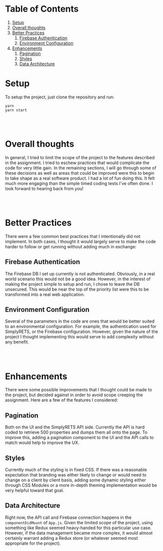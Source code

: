 # Table of Contents

1.  [Setup](#setup)
2.  [Overall thoughts](#org59f8490)
3.  [Better Practices](#practices)
    1.  [Firebase Authentication](#dbauth)
    2.  [Environment Configuration](#envconfig)
4.  [Enhancements](#orgb010b26)
    1.  [Pagination](#org256f981)
    2.  [Styles](#org3f63baf)
    3.  [Data Architecture](#org2c8d390)

<a id="setup"></a>

# Setup

To setup the project, just clone the repository and run:

```
yarn
yarn start
```
<br/>
<br/>

<a id="org59f8490"></a>

# Overall thoughts

In general, I tried to limit the scope of the project to the features described in the assignment. I tried to eschew practices that would complicate the code for very little gain. In the remaining sections, I will go through some of these decisions as well as areas that could be improved were this to begin to take shape as a real software product. I had a lot of fun doing this. It felt much more engaging than the simple timed coding tests I've often done. I look forward to hearing back from you!

<br/>
<br/>

<a id="practices"></a>

# Better Practices

There were a few common best practices that I intentionally did not implement. In both cases, I thought it would largely serve to make the code harder to follow or get running without adding much in exchange:

<a id="dbauth"></a>

## Firebase Authentication

The Firebase DB I set up currently is not authenticated. Obviously, in a real world scenario this would not be a good idea. However, in the interest of making the project simple to setup and run, I chose to leave the DB unsecured. This would be near the top of the priority list were this to be transformed into a real web application.

<a id="envconfig"></a>

## Environment Configuration

Several of the parameters in the code are ones that would be better suited to an environmental configuration. For example, the authentication used for SimplyRETS, or the Firebase configuration. However, given the nature of the project I thought implementing this would serve to add complexity without any benefit.

<br/>
<br/>

<a id="orgb010b26"></a>

# Enhancements

There were some possible improvements that I thought could be made to the project, but decided against in order to avoid scope creeping the assignment. Here are a few of the features I considered:


<a id="org256f981"></a>

## Pagination

Both on the UI and the SimplyRETS API side. Currently the API is hard coded to retrieve 500 properties and dumps them all onto the page. To improve this, adding a pagination component to the UI and the API calls to match would help to improve the UX.


<a id="org3f63baf"></a>

## Styles

Currently much of the styling is in fixed CSS. If there was a reasonable expectation that branding was either likely to change or would need to change on a client by client basis, adding some dynamic styling either through CSS Modules or a more in-depth theming implementation would be very helpful toward that goal.


<a id="org2c8d390"></a>

## Data Architecture

Right now, the API call and Firebase connection happens in the `componentDidMount` of `App.js`. Given the limited scope of the project, using something like Redux seemed heavy-handed for this particular use case. However, if the data management became more complex, it would almost certainly warrant adding a Redux store (or whatever seemed most appropriate for the project).

